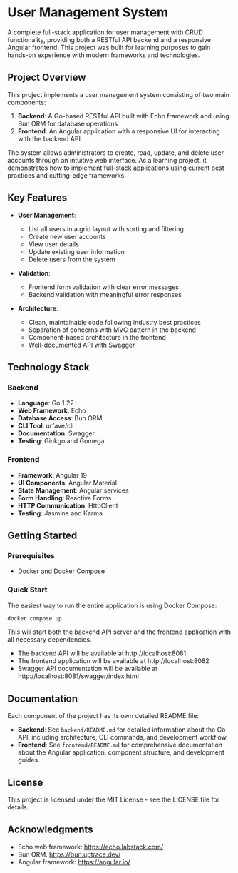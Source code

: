 # User Management System

A complete full-stack application for user management with CRUD functionality, providing both a RESTful API backend and a responsive Angular frontend. This project was built for learning purposes to gain hands-on experience with modern frameworks and technologies.

## Project Overview

This project implements a user management system consisting of two main components:

1. **Backend**: A Go-based RESTful API built with Echo framework and using Bun ORM for database operations
2. **Frontend**: An Angular application with a responsive UI for interacting with the backend API

The system allows administrators to create, read, update, and delete user accounts through an intuitive web interface. As a learning project, it demonstrates how to implement full-stack applications using current best practices and cutting-edge frameworks.

## Key Features

- **User Management**:
  - List all users in a grid layout with sorting and filtering
  - Create new user accounts
  - View user details
  - Update existing user information
  - Delete users from the system

- **Validation**:
  - Frontend form validation with clear error messages
  - Backend validation with meaningful error responses

- **Architecture**:
  - Clean, maintainable code following industry best practices
  - Separation of concerns with MVC pattern in the backend
  - Component-based architecture in the frontend
  - Well-documented API with Swagger

## Technology Stack

### Backend

- **Language**: Go 1.22+
- **Web Framework**: Echo
- **Database Access**: Bun ORM
- **CLI Tool**: urfave/cli
- **Documentation**: Swagger
- **Testing**: Ginkgo and Gomega

### Frontend

- **Framework**: Angular 19
- **UI Components**: Angular Material
- **State Management**: Angular services
- **Form Handling**: Reactive Forms
- **HTTP Communication**: HttpClient
- **Testing**: Jasmine and Karma

## Getting Started

### Prerequisites

- Docker and Docker Compose

### Quick Start

The easiest way to run the entire application is using Docker Compose:

```bash
docker compose up
```

This will start both the backend API server and the frontend application with all necessary dependencies.

- The backend API will be available at http://localhost:8081
- The frontend application will be available at http://localhost:8082
- Swagger API documentation will be available at http://localhost:8081/swagger/index.html

## Documentation

Each component of the project has its own detailed README file:

- **Backend**: See `backend/README.md` for detailed information about the Go API, including architecture, CLI commands, and development workflow.
- **Frontend**: See `frontend/README.md` for comprehensive documentation about the Angular application, component structure, and development guides.

## License

This project is licensed under the MIT License - see the LICENSE file for details.

## Acknowledgments

- Echo web framework: https://echo.labstack.com/
- Bun ORM: https://bun.uptrace.dev/
- Angular framework: https://angular.io/
